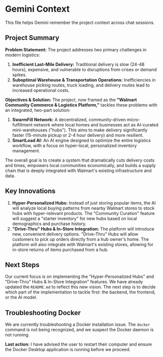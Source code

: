# Gemini Context

This file helps Gemini remember the project context across chat sessions.

## Project Summary

**Problem Statement:**
The project addresses two primary challenges in modern logistics:
1.  **Inefficient Last-Mile Delivery:** Traditional delivery is slow (24-48 hours), expensive, and vulnerable to disruptions from crises or demand spikes.
2.  **Suboptimal Warehouse & Transportation Operations:** Inefficiencies in warehouse picking routes, truck loading, and delivery routes lead to increased operational costs.

**Objectives & Solution:**
The project, now framed as the **"Walmart Community Commerce & Logistics Platform,"** tackles these problems with an integrated, two-part solution:

1.  **SwarmFill Network:** A decentralized, community-driven micro-fulfillment network where local homes and businesses act as AI-curated mini-warehouses ("hubs"). This aims to make delivery significantly faster (15-minute pickup or 2-4 hour delivery) and more resilient.
2.  **SmartLoad AI:** An AI engine designed to optimize the entire logistics workflow, with a focus on hyper-local, personalized inventory management.

The overall goal is to create a system that dramatically cuts delivery costs and times, empowers local communities economically, and builds a supply chain that is deeply integrated with Walmart's existing infrastructure and data.

## Key Innovations

1.  **Hyper-Personalized Hubs:** Instead of just storing popular items, the AI will analyze local buying patterns from nearby Walmart stores to stock hubs with hyper-relevant products. The "Community Curation" feature will suggest a "starter inventory" for new hubs based on local demographics and purchase history.
2.  **"Drive-Thru" Hubs & In-Store Integration:** The platform will introduce new, convenient delivery options. "Drive-Thru" Hubs will allow customers to pick up orders directly from a hub owner's home. The platform will also integrate with Walmart's existing stores, allowing for in-store returns of items purchased from a hub.

## Next Steps

Our current focus is on implementing the "Hyper-Personalized Hubs" and "Drive-Thru" Hubs & In-Store Integration" features. We have already updated the `README.md` to reflect this new vision. The next step is to decide which part of the implementation to tackle first: the backend, the frontend, or the AI model.

## Troubleshooting Docker

We are currently troubleshooting a Docker installation issue. The `docker` command is not being recognized, and we suspect the Docker daemon is not running.

**Last action:** I have advised the user to restart their computer and ensure the Docker Desktop application is running before we proceed.

